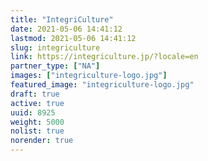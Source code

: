 ```yaml
---
title: "IntegriCulture"
date: 2021-05-06 14:41:12
lastmod: 2021-05-06 14:41:12
slug: integriculture
link: https://integriculture.jp/?locale=en
partner_type: ["NA"]
images: ["integriculture-logo.jpg"]
featured_image: "integriculture-logo.jpg"
draft: true
active: true
uuid: 8925
weight: 5000
nolist: true
norender: true
---
```

